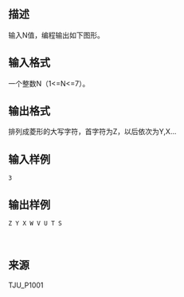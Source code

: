 ## 描述

输入N值，编程输出如下图形。

## 输入格式

一个整数N（1<=N<=7）。 

## 输出格式

排列成菱形的大写字符，首字符为Z，以后依次为Y,X... 

## 输入样例

```plaintext
3
```

## 输出样例

```plaintext
Z Y X W V U T S
```



 

## 来源

TJU_P1001

